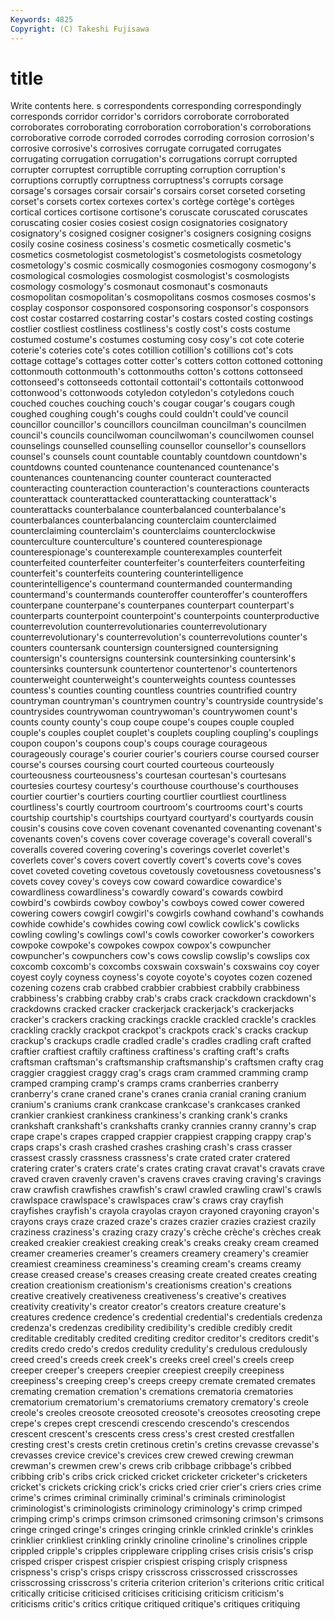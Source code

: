 ```yaml
---
Keywords: 4825 
Copyright: (C) Takeshi Fujisawa
---
```


# title

Write contents here.
s correspondents corresponding
correspondingly corresponds corridor corridor's corridors corroborate corroborated corroborates corroborating corroboration
corroboration's corroborations corroborative corrode corroded corrodes corroding corrosion corrosion's corrosive
corrosive's corrosives corrugate corrugated corrugates corrugating corrugation corrugation's corrugations corrupt
corrupted corrupter corruptest corruptible corrupting corruption corruption's corruptions corruptly corruptness
corruptness's corrupts corsage corsage's corsages corsair corsair's corsairs corset corseted
corseting corset's corsets cortex cortexes cortex's cortège cortège's cortèges cortical
cortices cortisone cortisone's coruscate coruscated coruscates coruscating cosier cosies cosiest
cosign cosignatories cosignatory cosignatory's cosigned cosigner cosigner's cosigners cosigning cosigns
cosily cosine cosiness cosiness's cosmetic cosmetically cosmetic's cosmetics cosmetologist cosmetologist's
cosmetologists cosmetology cosmetology's cosmic cosmically cosmogonies cosmogony cosmogony's cosmological cosmologies
cosmologist cosmologist's cosmologists cosmology cosmology's cosmonaut cosmonaut's cosmonauts cosmopolitan cosmopolitan's
cosmopolitans cosmos cosmoses cosmos's cosplay cosponsor cosponsored cosponsoring cosponsor's cosponsors
cost costar costarred costarring costar's costars costed costing costings costlier
costliest costliness costliness's costly cost's costs costume costumed costume's costumes
costuming cosy cosy's cot cote coterie coterie's coteries cote's cotes
cotillion cotillion's cotillions cot's cots cottage cottage's cottages cotter cotter's
cotters cotton cottoned cottoning cottonmouth cottonmouth's cottonmouths cotton's cottons cottonseed
cottonseed's cottonseeds cottontail cottontail's cottontails cottonwood cottonwood's cottonwoods cotyledon cotyledon's
cotyledons couch couched couches couching couch's cougar cougar's cougars cough
coughed coughing cough's coughs could couldn't could've council councillor councillor's
councillors councilman councilman's councilmen council's councils councilwoman councilwoman's councilwomen counsel
counselings counselled counselling counsellor counsellor's counsellors counsel's counsels count countable
countably countdown countdown's countdowns counted countenance countenanced countenance's countenances countenancing
counter counteract counteracted counteracting counteraction counteraction's counteractions counteracts counterattack counterattacked
counterattacking counterattack's counterattacks counterbalance counterbalanced counterbalance's counterbalances counterbalancing counterclaim counterclaimed
counterclaiming counterclaim's counterclaims counterclockwise counterculture counterculture's countered counterespionage counterespionage's counterexample
counterexamples counterfeit counterfeited counterfeiter counterfeiter's counterfeiters counterfeiting counterfeit's counterfeits countering
counterintelligence counterintelligence's countermand countermanded countermanding countermand's countermands counteroffer counteroffer's counteroffers
counterpane counterpane's counterpanes counterpart counterpart's counterparts counterpoint counterpoint's counterpoints counterproductive
counterrevolution counterrevolutionaries counterrevolutionary counterrevolutionary's counterrevolution's counterrevolutions counter's counters countersank countersign
countersigned countersigning countersign's countersigns countersink countersinking countersink's countersinks countersunk countertenor
countertenor's countertenors counterweight counterweight's counterweights countess countesses countess's counties counting
countless countries countrified country countryman countryman's countrymen country's countryside countryside's
countrysides countrywoman countrywoman's countrywomen count's counts county county's coup coupe
coupe's coupes couple coupled couple's couples couplet couplet's couplets coupling
coupling's couplings coupon coupon's coupons coup's coups courage courageous courageously
courage's courier courier's couriers course coursed courser course's courses coursing
court courted courteous courteously courteousness courteousness's courtesan courtesan's courtesans courtesies
courtesy courtesy's courthouse courthouse's courthouses courtier courtier's courtiers courting courtlier
courtliest courtliness courtliness's courtly courtroom courtroom's courtrooms court's courts courtship
courtship's courtships courtyard courtyard's courtyards cousin cousin's cousins cove coven
covenant covenanted covenanting covenant's covenants coven's covens cover coverage coverage's
coverall coverall's coveralls covered covering covering's coverings coverlet coverlet's coverlets
cover's covers covert covertly covert's coverts cove's coves covet coveted
coveting covetous covetously covetousness covetousness's covets covey covey's coveys cow
coward cowardice cowardice's cowardliness cowardliness's cowardly coward's cowards cowbird cowbird's
cowbirds cowboy cowboy's cowboys cowed cower cowered cowering cowers cowgirl
cowgirl's cowgirls cowhand cowhand's cowhands cowhide cowhide's cowhides cowing cowl
cowlick cowlick's cowlicks cowling cowling's cowlings cowl's cowls coworker coworker's
coworkers cowpoke cowpoke's cowpokes cowpox cowpox's cowpuncher cowpuncher's cowpunchers cow's
cows cowslip cowslip's cowslips cox coxcomb coxcomb's coxcombs coxswain coxswain's
coxswains coy coyer coyest coyly coyness coyness's coyote coyote's coyotes
cozen cozened cozening cozens crab crabbed crabbier crabbiest crabbily crabbiness
crabbiness's crabbing crabby crab's crabs crack crackdown crackdown's crackdowns cracked
cracker crackerjack crackerjack's crackerjacks cracker's crackers cracking crackings crackle crackled
crackle's crackles crackling crackly crackpot crackpot's crackpots crack's cracks crackup
crackup's crackups cradle cradled cradle's cradles cradling craft crafted craftier
craftiest craftily craftiness craftiness's crafting craft's crafts craftsman craftsman's craftsmanship
craftsmanship's craftsmen crafty crag craggier craggiest craggy crag's crags cram
crammed cramming cramp cramped cramping cramp's cramps crams cranberries cranberry
cranberry's crane craned crane's cranes crania cranial craning cranium cranium's
craniums crank crankcase crankcase's crankcases cranked crankier crankiest crankiness crankiness's
cranking crank's cranks crankshaft crankshaft's crankshafts cranky crannies cranny cranny's
crap crape crape's crapes crapped crappier crappiest crapping crappy crap's
craps craps's crash crashed crashes crashing crash's crass crasser crassest
crassly crassness crassness's crate crated crater cratered cratering crater's craters
crate's crates crating cravat cravat's cravats crave craved craven cravenly
craven's cravens craves craving craving's cravings craw crawfish crawfishes crawfish's
crawl crawled crawling crawl's crawls crawlspace crawlspace's crawlspaces craw's craws
cray crayfish crayfishes crayfish's crayola crayolas crayon crayoned crayoning crayon's
crayons crays craze crazed craze's crazes crazier crazies craziest crazily
craziness craziness's crazing crazy crazy's crèche crèche's crèches creak creaked
creakier creakiest creaking creak's creaks creaky cream creamed creamer creameries
creamer's creamers creamery creamery's creamier creamiest creaminess creaminess's creaming cream's
creams creamy crease creased crease's creases creasing create created creates
creating creation creationism creationism's creationisms creation's creations creative creatively creativeness
creativeness's creative's creatives creativity creativity's creator creator's creators creature creature's
creatures credence credence's credential credential's credentials credenza credenza's credenzas credibility
credibility's credible credibly credit creditable creditably credited crediting creditor creditor's
creditors credit's credits credo credo's credos credulity credulity's credulous credulously
creed creed's creeds creek creek's creeks creel creel's creels creep
creeper creeper's creepers creepier creepiest creepily creepiness creepiness's creeping creep's
creeps creepy cremate cremated cremates cremating cremation cremation's cremations crematoria
crematories crematorium crematorium's crematoriums crematory crematory's creole creole's creoles creosote
creosoted creosote's creosotes creosoting crepe crepe's crepes crept crescendi crescendo
crescendo's crescendos crescent crescent's crescents cress cress's crest crested crestfallen
cresting crest's crests cretin cretinous cretin's cretins crevasse crevasse's crevasses
crevice crevice's crevices crew crewed crewing crewman crewman's crewmen crew's
crews crib cribbage cribbage's cribbed cribbing crib's cribs crick cricked
cricket cricketer cricketer's cricketers cricket's crickets cricking crick's cricks cried
crier crier's criers cries crime crime's crimes criminal criminally criminal's
criminals criminologist criminologist's criminologists criminology criminology's crimp crimped crimping crimp's
crimps crimson crimsoned crimsoning crimson's crimsons cringe cringed cringe's cringes
cringing crinkle crinkled crinkle's crinkles crinklier crinkliest crinkling crinkly crinoline
crinoline's crinolines cripple crippled cripple's cripples crippleware crippling crises crisis
crisis's crisp crisped crisper crispest crispier crispiest crisping crisply crispness
crispness's crisp's crisps crispy crisscross crisscrossed crisscrosses crisscrossing crisscross's criteria
criterion criterion's criterions critic critical critically criticise criticised criticises criticising
criticism criticism's criticisms critic's critics critique critiqued critique's critiques critiquing
